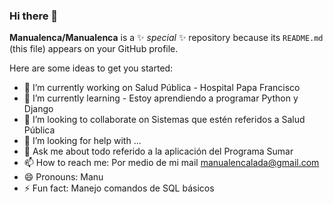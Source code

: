 ### Hi there 👋


**Manualenca/Manualenca** is a ✨ _special_ ✨ repository because its `README.md` (this file) appears on your GitHub profile.

Here are some ideas to get you started:

- 🔭 I’m currently working on Salud Pública - Hospital Papa Francisco
- 🌱 I’m currently learning - Estoy aprendiendo a programar Python y Django
- 👯 I’m looking to collaborate on Sistemas que estén referidos a Salud Pública
- 🤔 I’m looking for help with ...
- 💬 Ask me about todo referido a la aplicación del Programa Sumar
- 📫 How to reach me: Por medio de mi mail manualencalada@gmail.com
- 😄 Pronouns: Manu
- ⚡ Fun fact: Manejo comandos de SQL básicos

